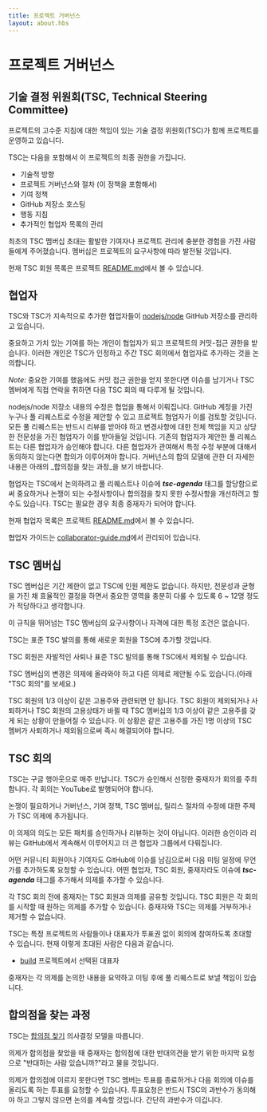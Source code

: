```yaml
---
title: 프로젝트 거버넌스
layout: about.hbs
---
```


# 프로젝트 거버넌스

## 기술 결정 위원회(TSC, Technical Steering Committee)

<!--
The project is jointly governed by a Technical Steering Committee (TSC)
which is responsible for high-level guidance of the project.

The TSC has final authority over this project including:

* Technical direction
* Project governance and process (including this policy)
* Contribution policy
* GitHub repository hosting
* Conduct guidelines
* Maintaining the list of additional Collaborators
-->
프로젝트의 고수준 지침에 대한 책임이 있는 기술 결정 위원회(TSC)가 함께 프로젝트를 운영하고 있습니다.

TSC는 다음을 포함해서 이 프로젝트의 최종 권한을 가집니다.

* 기술적 방향
* 프로젝트 거버넌스와 절차 (이 정책을 포함해서)
* 기여 정책
* GitHub 저장소 호스팅
* 행동 지침
* 추가적인 협업자 목록의 관리

<!--
Initial membership invitations to the TSC were given to individuals who
had been active contributors, and who have significant
experience with the management of the project. Membership is
expected to evolve over time according to the needs of the project.

For the current list of TSC members, see the project
[README.md](https://github.com/nodejs/node/blob/master/README.md#tsc-technical-steering-committee).
-->
최초의 TSC 멤버십 초대는 활발한 기여자나 프로젝트 관리에 충분한 경험을 가진 사람들에게 주어졌습니다.
멤버십은 프로젝트의 요구사항에 따라 발전될 것입니다.

현재 TSC 회원 목록은 프로젝트
[README.md](https://github.com/nodejs/node/blob/master/README.md#tsc-technical-steering-committee)에서
볼 수 있습니다.

<!--
## Collaborators

The [nodejs/node](https://github.com/nodejs/node) GitHub repository is
maintained by the TSC and additional Collaborators who are added by the
TSC on an ongoing basis.

Individuals making significant and valuable contributions are made
Collaborators and given commit-access to the project. These
individuals are identified by the TSC and their addition as
Collaborators is discussed during the weekly TSC meeting.
-->
## 협업자

TSC와 TSC가 지속적으로 추가한 협업자들이
[nodejs/node](https://github.com/nodejs/node) GitHub 저장소를 관리하고 있습니다.

중요하고 가치 있는 기여를 하는 개인이 협업자가 되고 프로젝트의 커밋-접근 권한을 받습니다. 이러한 개인은
TSC가 인정하고 주간 TSC 회의에서 협업자로 추가하는 것을 논의합니다.

<!--
_Note:_ If you make a significant contribution and are not considered
for commit-access, log an issue or contact a TSC member directly and it
will be brought up in the next TSC meeting.

Modifications of the contents of the nodejs/node repository are made on
a collaborative basis. Anybody with a GitHub account may propose a
modification via pull request and it will be considered by the project
Collaborators. All pull requests must be reviewed and accepted by a
Collaborator with sufficient expertise who is able to take full
responsibility for the change. In the case of pull requests proposed
by an existing Collaborator, an additional Collaborator is required
for sign-off. Consensus should be sought if additional Collaborators
participate and there is disagreement around a particular
modification. See _Consensus Seeking Process_ below for further detail
on the consensus model used for governance.
-->
_Note:_ 중요한 기여를 했음에도 커밋 접근 권한을 얻지 못한다면 이슈를 남기거나 TSC 멤버에게
직접 연락을 취하면 다음 TSC 회의 때 다루게 될 것입니다.

nodejs/node 저장소 내용의 수정은 협업을 통해서 이뤄집니다. GitHub 계정을 가진 누구나 풀 리퀘스트로
수정을 제안할 수 있고 프로젝트 협업자가 이를 검토할 것입니다. 모든 풀 리퀘스트는 반드시 리뷰를
받아야 하고 변경사항에 대한 전체 책임을 지고 상당한 전문성을 가진 협업자가 이를 받아들일 것입니다.
기존의 협업자가 제안한 풀 리퀘스트는 다른 협업자가 승인해야 합니다. 다른 협업자가 관여해서
특정 수정 부분에 대해서 동의하지 않는다면 합의가 이루어져야 합니다. 거버넌스의 합의 모델에 관한
더 자세한 내용은 아래의 _합의점을 찾는 과정_을 보기 바랍니다.

<!--
Collaborators may opt to elevate significant or controversial
modifications, or modifications that have not found consensus to the
TSC for discussion by assigning the ***tsc-agenda*** tag to a pull
request or issue. The TSC should serve as the final arbiter where
required.

For the current list of Collaborators, see the project
[README.md](https://github.com/nodejs/node/blob/master/README.md#current-project-team-members).

A guide for Collaborators is maintained in
[collaborator-guide.md](https://github.com/nodejs/node/blob/master/doc/guides/collaborator-guide.md).
-->
협업자는 TSC에서 논의하려고 풀 리퀘스트나 이슈에 ***tsc-agenda*** 태그를 할당함으로써 중요하거나
논쟁이 되는 수정사항이나 합의점을 찾지 못한 수정사항을 개선하려고 할 수도 있습니다.
TSC는 필요한 경우 최종 중재자가 되어야 합니다.

현재 협업자 목록은 프로젝트
[README.md](https://github.com/nodejs/node/blob/master/README.md#current-project-team-members)에서
볼 수 있습니다.

협업자 가이드는
[collaborator-guide.md](https://github.com/nodejs/node/blob/master/doc/guides/collaborator-guide.md)에서
관리되어 있습니다.

<!--
## TSC Membership

TSC seats are not time-limited. There is no fixed size of the TSC.
However, the expected target is between 6 and 12, to ensure adequate
coverage of important areas of expertise, balanced with the ability to
make decisions efficiently.

There is no specific set of requirements or qualifications for TSC
membership beyond these rules.

The TSC may add additional members to the TSC by a standard TSC motion.
-->
## TSC 멤버십

TSC 멤버십은 기간 제한이 없고 TSC에 인원 제한도 없습니다. 하지만, 전문성과 균형을 가진 채
효율적인 결정을 하면서 중요한 영역을 충분히 다룰 수 있도록 6 ~ 12명 정도가 적당하다고 생각합니다.

이 규칙을 뛰어넘는 TSC 멤버십의 요구사항이나 자격에 대한 특정 조건은 없습니다.

TSC는 표준 TSC 발의를 통해 새로운 회원을 TSC에 추가할 것입니다.

<!--
A TSC member may be removed from the TSC by voluntary resignation, or by
a standard TSC motion.

Changes to TSC membership should be posted in the agenda, and may be
suggested as any other agenda item (see "TSC Meetings" below).

No more than 1/3 of the TSC members may be affiliated with the same
employer. If removal or resignation of a TSC member, or a change of
employment by a TSC member, creates a situation where more than 1/3 of
the TSC membership shares an employer, then the situation must be
immediately remedied by the resignation or removal of one or more TSC
members affiliated with the over-represented employer(s).
-->
TSC 회원은 자발적인 사퇴나 표준 TSC 발의를 통해 TSC에서 제외될 수 있습니다.

TSC 멤버십의 변경은 의제에 올라와야 하고 다른 의제로 제안될 수도 있습니다.(아래 "TSC 회의"를 보세요.)

TSC 회원의 1/3 이상이 같은 고용주와 관련되면 안 됩니다. TSC 회원이 제외되거나 사퇴하거나 TSC 회원의
고용상태가 바뀔 때 TSC 멤버십의 1/3 이상이 같은 고용주를 갖게 되는 상황이 만들어질 수 있습니다.
이 상황은 같은 고용주를 가진 1명 이상의 TSC 멤버가 사퇴하거나 제외됨으로써 즉시 해결되어야 합니다.

<!--
## TSC Meetings

The TSC meets weekly on a Google Hangout On Air. The meeting is run by
a designated moderator approved by the TSC. Each meeting should be
published to YouTube.

Items are added to the TSC agenda which are considered contentious or
are modifications of governance, contribution policy, TSC membership,
or release process.

The intention of the agenda is not to approve or review all patches.
That should happen continuously on GitHub and be handled by the larger
group of Collaborators.
-->
## TSC 회의

TSC는 구글 행아웃으로 매주 만납니다. TSC가 승인해서 선정한 중재자가 회의를 주최합니다.
각 회의는 YouTube로 발행되어야 합니다.

논쟁이 필요하거나 거버넌스, 기여 정책, TSC 멤버십, 릴리스 절차의 수정에 대한 주제가
TSC 의제에 추가됩니다.

이 의제의 의도는 모든 패치를 승인하거나 리뷰하는 것이 아닙니다. 이러한 승인이라 리뷰는
GitHub에서 계속해서 이루어지고 더 큰 협업자 그룹에서 다뤄집니다.

<!--
Any community member or contributor can ask that something be added to
the next meeting's agenda by logging a GitHub Issue. Any Collaborator,
TSC member or the moderator can add the item to the agenda by adding
the ***tsc-agenda*** tag to the issue.

Prior to each TSC meeting, the moderator will share the Agenda with
members of the TSC. TSC members can add any items they like to the
agenda at the beginning of each meeting. The moderator and the TSC
cannot veto or remove items.
-->
어떤 커뮤니티 회원이나 기여자도 GitHub에 이슈를 남김으로써 다음 미팅 일정에 무언가를 추가하도록
요청할 수 있습니다. 어떤 협업자, TSC 회원, 중재자라도 이슈에 ***tsc-agenda*** 태그를
추가해서 의제를 추가할 수 있습니다.

각 TSC 회의 전에 중재자는 TSC 회원과 의제를 공유할 것입니다. TSC 회원은 각 회의를 시작할 때
원하는 의제를 추가할 수 있습니다. 중재자와 TSC는 의제를 거부하거나 제거할 수 없습니다.

<!--
The TSC may invite persons or representatives from certain projects to
participate in a non-voting capacity. These invitees currently are:

* A representative from [build](https://github.com/node-forward/build)
  chosen by that project.

The moderator is responsible for summarizing the discussion of each
agenda item and sending it as a pull request after the meeting.
-->
TSC는 특정 프로젝트의 사람들이나 대표자가 투표권 없이 회의에 참여하도록 초대할 수 있습니다. 현재 이렇게 초대된 사람은 다음과 같습니다.

* [build](https://github.com/node-forward/build) 프로젝트에서 선택된 대표자

중재자는 각 의제를 논의한 내용을 요약하고 미팅 후에 풀 리퀘스트로 보낼 책임이 있습니다.

<!--
## Consensus Seeking Process

The TSC follows a
[Consensus Seeking](https://en.wikipedia.org/wiki/Consensus-seeking_decision-making)
decision making model.

When an agenda item has appeared to reach a consensus, the moderator
will ask "Does anyone object?" as a final call for dissent from the
consensus.

If an agenda item cannot reach a consensus, a TSC member can call for
either a closing vote or a vote to table the issue to the next
meeting. The call for a vote must be approved by a majority of the TSC
or else the discussion will continue. Simple majority wins.
-->
## 합의점을 찾는 과정

TSC는 [합의점 찾기](https://en.wikipedia.org/wiki/Consensus-seeking_decision-making) 의사결정 모델을 따릅니다.

의제가 합의점을 찾았을 때 중재자는 합의점에 대한 반대의견을 받기 위한 마지막 요청으로 "반대하는 사람 있습니까?"라고 물을 것입니다.

의제가 합의점에 이르지 못한다면 TSC 멤버는 투표를 종료하거나 다음 회의에 이슈를 올리도록 하는 투표를 요청할 수 있습니다. 투표요청은 반드시 TSC의 과반수가 동의해야 하고 그렇지 않으면 논의를 계속할 것입니다. 간단히 과반수가 이깁니다.
